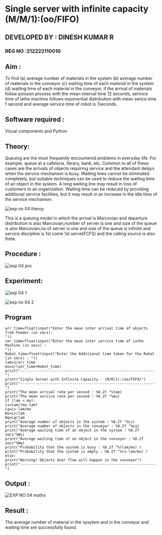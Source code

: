 # Single server with infinite capacity (M/M/1):(oo/FIFO)

## DEVELOPED BY : DINESH KUMAR R

### REG NO :212222110010

## Aim :
To find (a) average number of materials in the system (b) average number of materials in the conveyor (c) waiting time of each material in the system (d) waiting time of each material in the conveyor, if the arrival  of materials follow poisson process with the mean interval time 12 seconds, serivice time of lathe machine follows exponential distribution with mean serice time 1 second and average service time of robot is 7seconds.

## Software required :
Visual components and Python

## Theory:
Queuing are the most frequently encountered problems in everyday life. For example, queue at a cafeteria, library, bank, etc. Common to all of these cases are the arrivals of objects requiring service and the attendant delays when the service mechanism is busy. Waiting lines cannot be eliminated completely, but suitable techniques can be used to reduce the waiting time of an object in the system. A long waiting line may result in loss of customers to an organization. Waiting time can be reduced by providing additional service facilities, but it may result in an increase in the idle time of the service mechanism.

![exp no 04 theroy](https://github.com/DINESH18032004/Single-server-infinite-capacity---Markov-Model/assets/119477784/c6fa3bf5-5939-47ea-a5e6-3d6f534e1041)


This is a queuing model in which the arrival is Marcovian and departure distribution is also Marcovian,number of server is one and size of the queue is also Marcovian,no.of server is one and size of the queue is infinite and service discipline is 1st come 1st serve(FCFS) and the calling source is also finite.

## Procedure :

![exp 04 pro](https://github.com/DINESH18032004/Single-server-infinite-capacity---Markov-Model/assets/119477784/673c4e85-4d02-44a2-bc55-3f739c4d5cca)


## Experiment:

![exp 04 1](https://github.com/DINESH18032004/Single-server-infinite-capacity---Markov-Model/assets/119477784/268b7c90-6e0d-4647-a6e0-8179a059e238)


 ![exp no 04 2](https://github.com/DINESH18032004/Single-server-infinite-capacity---Markov-Model/assets/119477784/f09587b4-14df-4767-a661-6dd0fd9637d2)

## Program
```
arr_time=float(input("Enter the mean inter arrival time of objects from Feeder (in secs):
"))
ser_time=float(input("Enter the mean inter service time of Lathe Machine (in secs) :
"))
Robot_time=float(input("Enter the Additional time taken for the Robot (in secs) : "))
lam=1/arr_time
mu=1/(ser_time+Robot_time)
print("--------------------------------------------------------------")
print("Single Server with Infinite Capacity - (M/M/1):(oo/FIFO)")
print("--------------------------------------------------------------")
print("The mean arrival rate per second : %0.2f "%lam)
print("The mean service rate per second : %0.2f "%mu)
if (lam < mu):
Ls=lam/(mu-lam)
Lq=Ls-lam/mu
Ws=Ls/lam
Wq=Lq/lam
print("Average number of objects in the system : %0.2f "%Ls)
print("Average number of objects in the conveyor : %0.2f "%Lq)
print("Average waiting time of an object in the system : %0.2f secs"%Ws)
print("Average waiting time of an object in the conveyor : %0.2f secs"%Wq)
print("Probability that the system is busy : %0.2f "%(lam/mu) )
print("Probability that the system is empty : %0.2f "%(1-lam/mu) )
else:
print("Warning! Objects Over flow will happen in the conveyor")
print("---------------------------------------------------------------")
```
## Output :

![EXP NO 04 maths](https://github.com/DINESH18032004/Single-server-infinite-capacity---Markov-Model/assets/119477784/d23c69fe-61c5-43ab-8cda-45b904d9ff49)


## Result :

The average number of material in the sysytem and in the conveyor and waiting time are
successfully found.

